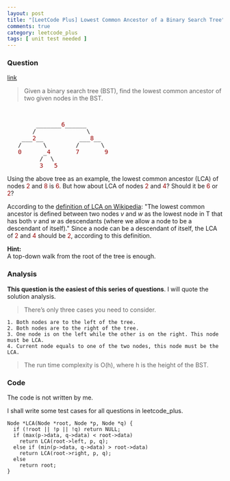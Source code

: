 ```yaml
---
layout: post
title: "[LeetCode Plus] Lowest Common Ancestor of a Binary Search Tree"
comments: true
category: leetcode_plus
tags: [ unit test needed ]
---
```



### Question 

[link](http://leetcode.com/2011/07/lowest-common-ancestor-of-a-binary-search-tree.html)

<div class="entry bg-color bg-img font-color">
    <blockquote class="bg-color bg-img font-color">
        <p class="font-color bg-color bg-img">Given a binary search tree (BST), find the lowest common ancestor of two given nodes in the BST.</p>
    </blockquote>
    <p class="font-color bg-color bg-img"><span id="more-782" class="font-color"></span>
        <br>
    </p><pre class="bg-color bg-img font-color">        _______<span style="color: #990000;" class="font-color">6</span>______
       /              \
    ___<span style="color: #990000;" class="font-color">2</span>__          ___<span style="color: #990000;" class="font-color">8</span>__
   /      \        /      \
   <span style="color: #990000;" class="font-color">0</span>      _<span style="color: #990000;" class="font-color">4       7       9</span>
         /  \
         <span style="color: #990000;" class="font-color">3   5</span></pre>
    <p class="font-color bg-color bg-img">Using the above tree as an example, the lowest common ancestor (LCA) of nodes <span style="color: #990000;" class="font-color">2</span> and <span style="color: #990000;" class="font-color bg-color bg-img">8</span> is <span style="color: #990000;" class="font-color">6</span>. But how about LCA of nodes <span style="color: #990000;" class="font-color">2</span> and <span style="color: #990000;" class="font-color">4</span>? Should it be <span style="color: #990000;" class="font-color">6</span> or <span style="color: #990000;" class="font-color">2</span>?</p>
    <p class="font-color bg-color bg-img">According to the <a href="http://en.wikipedia.org/wiki/Least_common_ancestor" class="font-color">definition of LCA on  Wikipedia</a>: "The lowest common ancestor is defined between two nodes <em>v</em> and <em>w</em> as the lowest node in T that has both <em>v</em> and <em>w</em> as descendants (where we allow a node to be a descendant of itself)." Since a node can be a descendant of itself, the LCA of <span style="color: #990000;" class="font-color">2</span> and <span style="color: #990000;" class="font-color">4</span> should be <span style="color: #990000;" class="font-color">2</span>, according to this definition.</p>
    <p class="font-color bg-color bg-img"><strong>Hint:</strong>
        <br>A top-down walk from the root of the tree is enough.</p>
</div>

### Analysis 

__This question is the easiest of this series of questions__. I will quote the solution analysis.

> There’s only three cases you need to consider. 

    1. Both nodes are to the left of the tree.
    2. Both nodes are to the right of the tree.
    3. One node is on the left while the other is on the right. This node must be LCA. 
    4. Current node equals to one of the two nodes, this node must be the LCA. 

> The run time complexity is O(h), where h is the height of the BST. 

### Code

The code is not written by me. 

I shall write some test cases for all questions in leetcode_plus. 

    Node *LCA(Node *root, Node *p, Node *q) {
      if (!root || !p || !q) return NULL;
      if (max(p->data, q->data) < root->data)
        return LCA(root->left, p, q);
      else if (min(p->data, q->data) > root->data)
        return LCA(root->right, p, q);
      else
        return root;
    }
